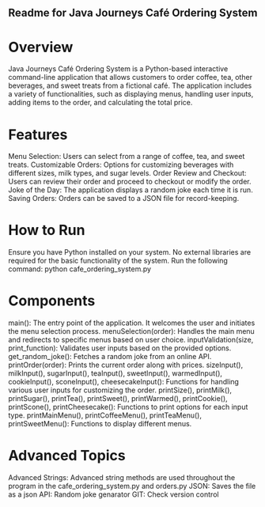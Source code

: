 ## Readme for Java Journeys Café Ordering System
# Overview
Java Journeys Café Ordering System is a Python-based interactive command-line application that allows customers to order coffee, tea, other beverages, and sweet treats from a fictional café. The application includes a variety of functionalities, such as displaying menus, handling user inputs, adding items to the order, and calculating the total price.

# Features
Menu Selection: Users can select from a range of coffee, tea, and sweet treats.
Customizable Orders: Options for customizing beverages with different sizes, milk types, and sugar levels.
Order Review and Checkout: Users can review their order and proceed to checkout or modify the order.
Joke of the Day: The application displays a random joke each time it is run.
Saving Orders: Orders can be saved to a JSON file for record-keeping. 

# How to Run
Ensure you have Python installed on your system. No external libraries are required for the basic functionality of the system.
Run the following command:
python cafe_ordering_system.py

# Components
main(): The entry point of the application. It welcomes the user and initiates the menu selection process.
menuSelection(order): Handles the main menu and redirects to specific menus based on user choice.
inputValidation(size, print_function): Validates user inputs based on the provided options.
get_random_joke(): Fetches a random joke from an online API.
printOrder(order): Prints the current order along with prices.
sizeInput(), milkInput(), sugarInput(), teaInput(), sweetInput(), warmedInput(), cookieInput(), sconeInput(), cheesecakeInput(): Functions for handling various user inputs for customizing the order.
printSize(), printMilk(), printSugar(), printTea(), printSweet(), printWarmed(), printCookie(), printScone(), printCheesecake(): Functions to print options for each input type.
printMainMenu(), printCoffeeMenu(), printTeaMenu(), printSweetMenu(): Functions to display different menus.

# Advanced Topics
Advanced Strings: Advanced string methods are used throughout the program in the cafe_ordering_system.py and orders.py
JSON: Saves the file as a json
API: Random joke genarator
GIT: Check version control